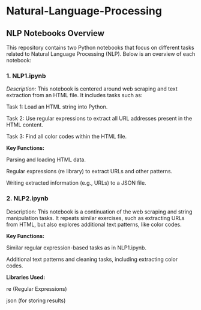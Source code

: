 # Natural-Language-Processing

## NLP Notebooks Overview
This repository contains two Python notebooks that focus on different tasks related to Natural Language Processing (NLP). Below is an overview of each notebook:

### 1. NLP1.ipynb
_Description:_
This notebook is centered around web scraping and text extraction from an HTML file. It includes tasks such as:

Task 1: Load an HTML string into Python.

Task 2: Use regular expressions to extract all URL addresses present in the HTML content.

Task 3: Find all color codes within the HTML file.

**Key Functions:**

Parsing and loading HTML data.

Regular expressions (re library) to extract URLs and other patterns.

Writing extracted information (e.g., URLs) to a JSON file.

### 2. NLP2.ipynb
Description:
This notebook is a continuation of the web scraping and string manipulation tasks. It repeats similar exercises, such as extracting URLs from HTML, but also explores additional text patterns, like color codes.

**Key Functions:**

Similar regular expression-based tasks as in NLP1.ipynb.

Additional text patterns and cleaning tasks, including extracting color codes.

**Libraries Used:**

re (Regular Expressions)

json (for storing results)
